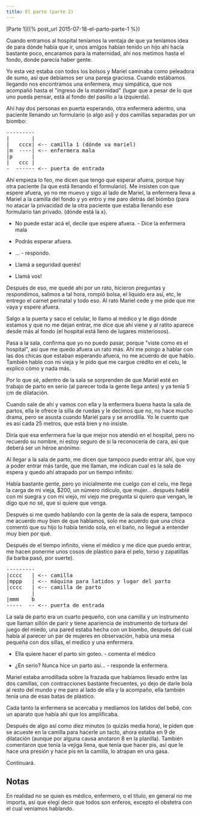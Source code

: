 ```yaml
---
title: El parto (parte 2)
---
```


[Parte 1]({% post_url 2015-07-18-el-parto-parte-1 %})

Cuando entramos al hospital teníamos la ventaja de que ya teníamos idea de para
dónde había que ir, unos amigos habían tenido un hijo ahí hacía bastante poco,
encaramos para la maternidad, ahí nos metimos hasta el fondo, donde parecía
haber gente.

Yo esta vez estaba con todos los bolsos y Mariel caminaba como peleadora de
sumo, así que debíamos ser una pareja graciosa. Cuando estábamos llegando nos
encontramos una enfermera, muy simpática, que nos acompañó hasta el "ingreso de
la maternidad" (lugar que a pesar de lo que uno pueda pensar, está al fondo del
pasillo a la izquierda).

Ahí hay dos personas en puerta esperando, otra enfermera adentro, una paciente
llenando un formulario (o algo así) y dos camillas separadas por un biombo:

<pre>
---------
|       |
|   cccx| <-- camilla 1 (dónde va mariel)
|m  ----| <-- enfermera mala
|p      | 
|   ccc | 
-  ------ <-- puerta de entrada
</pre>

Ahí empieza lo feo, me dicen que tengo que esperar afuera, porque hay otra
paciente (la que está llenando el formulario). Me insisten con que espere
afuera, yo no me muevo y sigo al lado de Mariel, la enfermera lleva a Mariel
a la camilla del fondo y yo entro y me paro detrás del biómbo (para no atacar
la privacidad de la otra paciente que estaba llenando ese formulario tan
privado. (dónde está la x).

- No puede estar acá el, decile que espere afuera. - Dice la enfermera mala

- Podrás esperar afuera.

- ... - respondo.

- Llamá a seguridad querés!

- Llamá vos!

Después de eso, me quedé ahí por un rato, hicieron preguntas y respondimos,
salimos a tal hora, rompió bolsa, el líquido era así, etc, le entrego el carnet
perinatal y todo eso. Al rato Mariel cede y me pide que me vaya y espere afuera.

Salgo a la puerta y saco el celular, lo llamo al médico y le digo dónde estamos
y que no me dejan entrar, me dice que ahí viene y al ratito aparece desde más
al fondo (el hospital está lleno de lugares misteriosos).

Pasa a la sala, confirma que yo no puedo pasar, porque "viste como es el
hospital", así que me quedo afuera un rato más. Ahí me pongo a hablar con las
dos chicas que estaban esperando afuera, no me acuerdo de que hablo. También
hablo con mi vieja y le pido que me cargue crédito en el celu, le explico cómo
y nada más.

Por lo que sé, adentro de la sala se sorprenden de que Mariél esté en trabajo
de parto en serio (al parecer toda la gente llega antes) y ya tenía 5 cm de
dilatación.

Cuando sale de ahí y vamos con ella y la enfermera buena hasta la
sala de partos, ella le ofrece la silla de ruedas y le decimos que no, no hace
mucho drama, pero se asusta cuando Mariél para y se arrodilla. Yo le cuento que
es así cada 25 metros, que está bien y no insiste.

Diría que esa enfermera fue la que mejor nos atendió en el hospital, pero no
recuerdo su nombre, ni estoy seguro de si la reconocería de cara, así que
deberá ser un héroe anónimo.

Al llegar a la sala de parto, me dicen que tampoco puedo entrar ahí, que voy a
poder entrar más tarde, que me llaman, me indican cual es la sala de espera y
quedo ahí atrapado por un tiempo infinito.

Había bastante gente, pero yo inicialmente me cuelgo con el celu, me llega la
carga de mi vieja, \$200, un número ridículo, que mujer... después hablé con
mi suegra y con mi viejo, mi viejo me pregunta si quiero que vengan, le digo
que no sé, que si quiere que venga.

Después si me quedo hablando con la gente de la sala de espera, tampoco me
acuerdo muy bien de que hablamos, solo me acuerdo que una chica comentó que su
hijo lo había tenido sola, en el baño, no llegué a entender muy bien por qué.

Después de el tiempo infinito, viene el médico y me dice que puedo entrar, me
hacen ponerme unos cosos de plástico para el pelo, torso y zapatillas (la barba
pasó, por suerte).

<pre>
---------
|cccc   | <-- camilla
|mppp   | <-- máquina para latidos y lugar del parto
|cccc   | <-- camilla de parto
        | 
|mmm    b 
-----  -- <-- puerta de entrada
</pre>

La sala de parto era un cuarto pequeño, con una camilla y un instrumento que
llaman sillón de parir y tiene apariencia de instrumento de tortura del juego
del miedo, una pared estaba hecha con un biombo, después del cual había al
parecer un par de mujeres en observación, había una mesa pequeña con dos
sillas, el medico y una enfermera.

- Ella quiere hacer el parto sin goteo. - comenta el médico

- ¿En serio? Nunca hice un parto así... - responde la enfermera.

Mariel estaba arrodillada sobre la frazada que habíamos llevado entre las dos
camillas, con contracciones bastante frecuentes, yo dejo de darle bola al resto
del mundo y me paro al lado de ella y la acompaño, ella también tenía una de
esas batas de plástico.

Cada tanto la enfermera se acercaba y medíamos los latidos del bebé, con un
aparato que había ahí que los amplificaba.

Después de algo así como diez minutos (o quizás media hora), le piden que se
acueste en la camilla para hacerle un tacto, ahora estaba en 9 de dilatación
(aunque por alguna causa anotaron 8 en la planilla). También comentaron que
tenía la vejiga llena, que tenía que hacer pis, así que le hace una presión y
hace pis en la camilla, lo atrapan en una gasa.

Continuará.

## Notas

En realidad no se quien es médico, enfermero, o el título, en general no me
importa, así que elegí decir que todos son enferos, excepto el obstetra con el
cual veníamos hablando.
